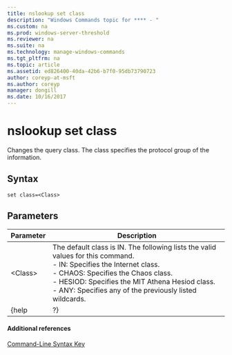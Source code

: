 ```yaml
---
title: nslookup set class
description: "Windows Commands topic for **** - "
ms.custom: na
ms.prod: windows-server-threshold
ms.reviewer: na
ms.suite: na
ms.technology: manage-windows-commands
ms.tgt_pltfrm: na
ms.topic: article
ms.assetid: ed826400-40da-42b6-b7f0-95db73790723
author: coreyp-at-msft
ms.author: coreyp
manager: dongill
ms.date: 10/16/2017
---
```


# nslookup set class



Changes the query class. The class specifies the protocol group of the information.

## Syntax

```
set class=<Class>
```

## Parameters

|Parameter|Description|
|---------|-----------|
|\<Class>|The default class is IN. The following lists the valid values for this command.</br>- IN: Specifies the Internet class.</br>- CHAOS: Specifies the Chaos class.</br>- HESIOD: Specifies the MIT Athena Hesiod class.</br>- ANY: Specifies any of the previously listed wildcards.|
|{help | ?}|Displays a short summary of **nslookup** subcommands.|

#### Additional references

[Command-Line Syntax Key](command-line-syntax-key.md)